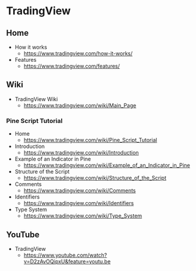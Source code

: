 # TradingView

## Home
* How it works
  * https://www.tradingview.com/how-it-works/
* Features
  * https://www.tradingview.com/features/

## Wiki
* TradingView Wiki
  * https://www.tradingview.com/wiki/Main_Page

### Pine Script Tutorial
* Home
  * https://www.tradingview.com/wiki/Pine_Script_Tutorial
* Introduction
  * https://www.tradingview.com/wiki/Introduction
* Example of an Indicator in Pine
  * https://www.tradingview.com/wiki/Example_of_an_Indicator_in_Pine
* Structure of the Script
  * https://www.tradingview.com/wiki/Structure_of_the_Script
* Comments
  * https://www.tradingview.com/wiki/Comments
* Identifiers
  * https://www.tradingview.com/wiki/Identifiers
* Type System
  * https://www.tradingview.com/wiki/Type_System

## YouTube
* TradingView
  * https://www.youtube.com/watch?v=D2zAvOQipxU&feature=youtu.be

